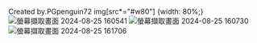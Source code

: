 Created by.PGpenguin72
img[src*="#w80"] {width: 80%;}
![螢幕擷取畫面 2024-08-25 160541](https://github.com/user-attachments/assets/7401b807-b11f-4842-aef1-fc9e962859fa)
![螢幕擷取畫面 2024-08-25 160730](https://github.com/user-attachments/assets/1621ff65-1f67-4a6d-96f4-4fb06b5f03d2)
![螢幕擷取畫面 2024-08-25 161706](https://github.com/user-attachments/assets/47bdeeb8-256b-4cb6-a04e-d8cc3a41294f)

